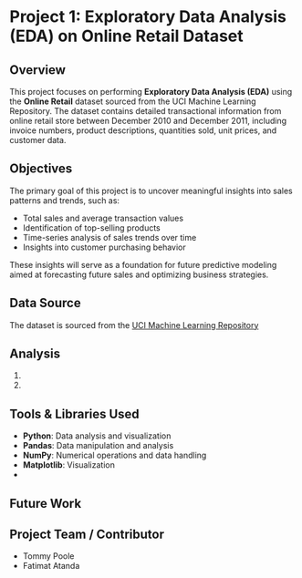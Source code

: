 # Project 1: Exploratory Data Analysis (EDA) on Online Retail Dataset

## Overview

This project focuses on performing **Exploratory Data Analysis (EDA)** using the **Online Retail** dataset sourced from the UCI Machine Learning Repository. The dataset contains detailed transactional information from online retail store between December 2010 and December 2011, including invoice numbers, product descriptions, quantities sold, unit prices, and customer data.


## Objectives

The primary goal of this project is to uncover meaningful insights into sales patterns and trends, such as:
- Total sales and average transaction values
- Identification of top-selling products
- Time-series analysis of sales trends over time
- Insights into customer purchasing behavior

These insights will serve as a foundation for future predictive modeling aimed at forecasting future sales and optimizing business strategies.

## Data Source

The dataset is sourced from the [UCI Machine Learning Repository](https://archive.ics.uci.edu/dataset/352/online+retail)

## Analysis

1. 
2. 

## Tools & Libraries Used

- **Python**: Data analysis and visualization
- **Pandas**: Data manipulation and analysis
- **NumPy**: Numerical operations and data handling
- **Matplotlib**: Visualization
- 

## Future Work

## Project Team / Contributor

- Tommy Poole
- Fatimat Atanda
